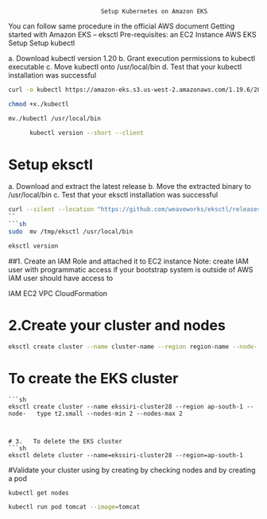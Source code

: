                               Setup Kubernetes on Amazon EKS

You can follow same procedure in the official AWS document Getting started with Amazon EKS – eksctl
Pre-requisites:
an EC2 Instance
AWS EKS Setup
Setup kubectl

a. Download kubectl version 1.20
b. Grant execution permissions to kubectl executable
c. Move kubectl onto /usr/local/bin
d. Test that your kubectl installation was successful
```sh
curl -o kubectl https://amazon-eks.s3.us-west-2.amazonaws.com/1.19.6/2021-01-05/bin/linux/amd64/kubectl
```
```sh
chmod +x./kubectl
```
```sh
mv./kubectl /usr/local/bin 
```
```sh
      kubectl version --short --client
```
# Setup eksctl
a. Download and extract the latest release
b. Move the extracted binary to /usr/local/bin
c. Test that your eksctl installation was successful
```sh
curl --silent --location "https://github.com/weaveworks/eksctl/releases/latest/download/eksctl_$(uname -s)_amd64.tar.gz" | tar xz -C /tmp
``
```sh
sudo  mv /tmp/eksctl /usr/local/bin
```
```sh
eksctl version
```
##1.	Create an IAM Role and attached it to EC2 instance
Note: create IAM user with programmatic access if your bootstrap system is outside of AWS
IAM user should have access to

IAM
EC2
VPC
CloudFormation
# 2.Create your cluster and nodes
```sh
eksctl create cluster --name cluster-name --region region-name --node-        type instance-type --nodes-min 2 --nodes-max 2  
```

   #   To create the EKS cluster

    ```sh
    eksctl create cluster --name ekssiri-cluster28 --region ap-south-1 --node-   type t2.small --nodes-min 2 --nodes-max 2
```
 
 
# 3.   To delete the EKS cluster
```sh
eksctl delete cluster --name=ekssiri-cluster28 --region=ap-south-1
```
#Validate your cluster using by creating by checking nodes and by creating a pod
```sh
kubectl get nodes
```
```sh
kubectl run pod tomcat --image=tomcat 
```  
